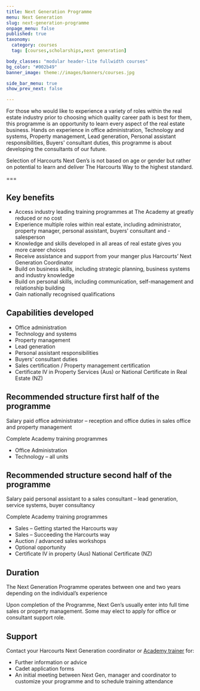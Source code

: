 ```yaml
---
title: Next Generation Programme
menu: Next Generation
slug: next-generation-programme
onpage_menu: false
published: true
taxonomy:
  category: courses
  tag: [courses,scholarships,next generation]

body_classes: "modular header-lite fullwidth courses"
bg_color: "#002b49"
banner_image: theme://images/banners/courses.jpg

side_bar_menu: true
show_prev_next: false

---
```


For those who would like to experience a variety of roles within the real estate industry prior to choosing which quality career path is best for them, this programme is an opportunity to learn every aspect of the real estate business. Hands on experience in office administration, Technology and systems, Property management, Lead generation, Personal assistant responsibilities, Buyers' consultant duties, this programme is about developing the consultants of our future.

Selection of Harcourts Next Gen’s is not based on age or gender but rather on potential to learn and deliver The Harcourts Way to the highest standard.

===

## Key benefits
- Access industry leading training programmes at The Academy at greatly reduced or no cost
- Experience multiple roles within real estate, including administrator, property manager, personal assistant, buyers’ consultant and - salesperson
- Knowledge and skills developed in all areas of real estate gives you more career choices
- Receive assistance and support from your manger plus Harcourts’ Next Generation Coordinator
- Build on business skills, including strategic planning, business systems and industry knowledge
- Build on personal skills, including communication, self-management and relationship building
- Gain nationally recognised qualifications

## Capabilities developed
- Office administration
- Technology and systems
- Property management
- Lead generation
- Personal assistant responsibilities
- Buyers’ consultant duties
- Sales certification / Property management certification
- Certificate IV in Property Services (Aus) or National Certificate in Real Estate (NZ)

## Recommended structure first half of the programme
Salary paid office administrator – reception and office duties in sales office and property management

Complete Academy training programmes
- Office Administration
- Technology – all units

## Recommended structure second half of the programme
Salary paid personal assistant to a sales consultant – lead generation, service systems, buyer consultancy

Complete Academy training programmes
- Sales – Getting started the Harcourts way
- Sales – Succeeding the Harcourts way
- Auction / advanced sales workshops
- Optional opportunity
- Certificate IV in property (Aus) National Certificate (NZ)

## Duration
The Next Generation Programme operates between one and two years depending on the individual’s experience

Upon completion of the Programme, Next Gen’s usually enter into full time sales or property management. Some may elect to apply for office or consultant support role.

## Support
Contact your Harcourts Next Generation coordinator or [Academy trainer](/about-us/contact-us) for:
- Further information or advice
- Cadet application forms
- An initial meeting between Next Gen, manager and coordinator to customize your programme and to schedule training attendance
